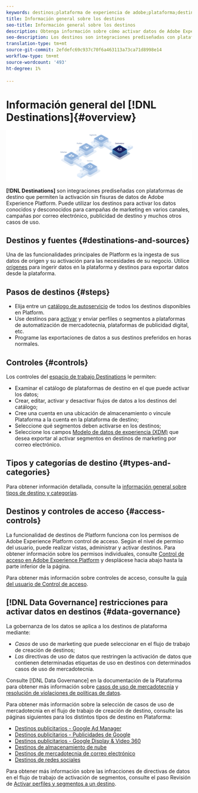 ```yaml
---
keywords: destinos;plataforma de experiencia de adobe;plataforma;destinos información general;activar datos;activar;
title: Información general sobre los destinos
seo-title: Información general sobre los destinos
description: Obtenga información sobre cómo activar datos de Adobe Experience Platform en destinos para campañas de marketing entre canales, correos electrónicos, publicidad de destino y mucho más.
seo-description: Los destinos son integraciones prediseñadas con plataformas de destino que permiten la activación sin fisuras de datos de Adobe Experience Platform. Puede utilizar Destinos en Adobe Experience Platform para activar los datos conocidos y desconocidos para campañas de marketing entre canales, campañas por correo electrónico, publicidad de destino y muchos otros casos de uso.
translation-type: tm+mt
source-git-commit: 2efdefc69c937c70f6a463113a73ca71d8998e14
workflow-type: tm+mt
source-wordcount: '493'
ht-degree: 1%

---
```



# Información general del [!DNL Destinations]{#overview}

![Pancarta de información general sobre destinos](./assets/overview/destinations-overview-banner.png)

**[!DNL Destinations]** son integraciones prediseñadas con plataformas de destino que permiten la activación sin fisuras de datos de Adobe Experience Platform. Puede utilizar los destinos para activar los datos conocidos y desconocidos para campañas de marketing en varios canales, campañas por correo electrónico, publicidad de destino y muchos otros casos de uso.

## Destinos y fuentes {#destinations-and-sources}

Una de las funcionalidades principales de Platform es la ingesta de sus datos de origen y su activación para las necesidades de su negocio. Utilice [orígenes](../sources/home.md) para ingerir datos en la plataforma y destinos para exportar datos desde la plataforma.

## Pasos de destinos {#steps}

* Elija entre un [catálogo de autoservicio](./catalog/overview.md) de todos los destinos disponibles en Platform.
* Use destinos para [activar](./ui/activate-destinations.md) y enviar perfiles o segmentos a plataformas de automatización de mercadotecnia, plataformas de publicidad digital, etc.
* Programe las exportaciones de datos a sus destinos preferidos en horas normales.

## Controles {#controls}

Los controles del [espacio de trabajo Destinations](./ui/destinations-workspace.md) le permiten:

* Examinar el catálogo de plataformas de destino en el que puede activar los datos;
* Crear, editar, activar y desactivar flujos de datos a los destinos del catálogo;
* Cree una cuenta en una ubicación de almacenamiento o vincule Plataforma a la cuenta en la plataforma de destino;
* Seleccione qué segmentos deben activarse en los destinos;
* Seleccione los campos [Modelo de datos de experiencia (XDM)](../xdm/home.md) que desea exportar al activar segmentos en destinos de marketing por correo electrónico.

## Tipos y categorías de destino {#types-and-categories}

Para obtener información detallada, consulte la [información general sobre tipos de destino y categorías](./destination-types.md).

## Destinos y controles de acceso {#access-controls}

La funcionalidad de destinos de Platform funciona con los permisos de Adobe Experience Platform control de acceso. Según el nivel de permiso del usuario, puede realizar vistas, administrar y activar destinos. Para obtener información sobre los permisos individuales, consulte [Control de acceso en Adobe Experience Platform](../access-control/home.md) y desplácese hacia abajo hasta la parte inferior de la página.

Para obtener más información sobre controles de acceso, consulte la [guía del usuario de Control de acceso](../access-control/ui/overview.md).

## [!DNL Data Governance] restricciones para activar datos en destinos  {#data-governance}

La gobernanza de los datos se aplica a los destinos de plataforma mediante:

* *Casos* de uso de marketing que puede seleccionar en el flujo de trabajo de creación de destinos;
* *Las* directivas de uso de datos que restringen la activación de datos que contienen determinadas etiquetas de uso en destinos con determinados casos de uso de mercadotecnia.

Consulte [!DNL Data Governance] en la documentación de la Plataforma para obtener más información sobre [casos de uso de mercadotecnia](../data-governance/policies/overview.md) y [resolución de violaciones de políticas de datos](../data-governance/enforcement/auto-enforcement.md).

Para obtener más información sobre la selección de casos de uso de mercadotecnia en el flujo de trabajo de creación de destino, consulte las páginas siguientes para los distintos tipos de destino en Plataforma:

* [Destinos publicitarios - Google Ad Manager  ](./catalog/advertising/google-ad-manager.md)
* [Destinos publicitarios - Publicidades de Google](./catalog/advertising/google-ads-destination.md)
* [Destinos publicitarios - Google Display &amp; Video 360  ](./catalog/advertising/google-dv360.md)
* [Destinos de almacenamiento de nube](./catalog/cloud-storage/workflow.md)
* [Destinos de mercadotecnia de correo electrónico](./catalog/email-marketing/overview.md)
* [Destinos de redes sociales](./catalog/social/workflow.md)

Para obtener más información sobre las infracciones de directivas de datos en el flujo de trabajo de activación de segmentos, consulte el paso Revisión de [Activar perfiles y segmentos a un destino](./ui/activate-destinations.md#review).